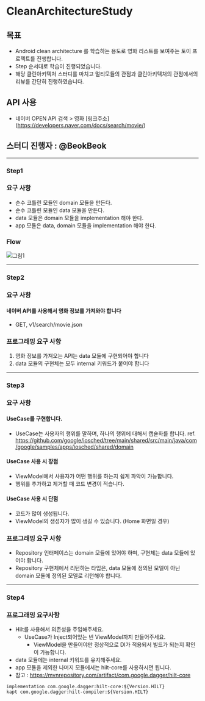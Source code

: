 # CleanArchitectureStudy

## 목표
- Android clean architecture 를 학습하는 용도로 영화 리스트를 보여주는 토이 프로젝트를 진행합니다.
- Step 순서대로 학습이 진행되었습니다.
- 해당 클린아키텍처 스터디를 마치고 멀티모듈의 관점과 클린아키텍처의 관점에서의 리뷰를 간단히 진행하였습니다.

## API 사용
- 네이버 OPEN API 검색 > 영화
  [링크주소]
  (https://developers.naver.com/docs/search/movie/)
  
## 스터디 진행자 : @BeokBeok

---

### Step1
### 요구 사항
- 순수 코틀린 모듈인 domain 모듈을 만든다.
- 순수 코틀린 모듈인 data 모듈을 만든다.
- data 모듈은 domain 모듈을 implementation 해야 한다.
- app 모듈은 data, domain 모듈을 implementation 해야 한다.

### Flow
![그림1](https://user-images.githubusercontent.com/7857824/140293984-b9edde97-e408-4b8f-88bd-f83e12ddd741.png)

---

### Step2
### 요구 사항
#### 네이버 API를 사용해서 영화 정보를 가져와야 합니다
- GET, v1/search/movie.json

### 프로그래밍 요구 사항
1. 영화 정보를 가져오는 API는 data 모듈에 구현되어야 합니다
2. data 모듈의 구현체는 모두 internal 키워드가 붙어야 합니다

---

### Step3
### 요구 사항
#### UseCase를 구현합니다.
- UseCase는 사용자의 행위를 말하며, 하나의 행위에 대해서 캡슐화를 합니다.
ref. https://github.com/google/iosched/tree/main/shared/src/main/java/com/google/samples/apps/iosched/shared/domain

#### UseCase 사용 시 장점
- ViewModel에서 사용자가 어떤 행위를 하는지 쉽게 파악이 가능합니다.
- 행위를 추가하고 제거할 때 코드 변경이 적습니다.

#### UseCase 사용 시 단점
- 코드가 많이 생성됩니다.
- ViewModel의 생성자가 많이 생길 수 있습니다. (Home 화면일 경우)

### 프로그래밍 요구 사항
- Repository 인터페이스는 domain 모듈에 있어야 하며, 구현체는 data 모듈에 있어야 합니다.
- Repository 구현체에서 리턴하는 타입은, data 모듈에 정의된 모델이 아닌 domain 모듈에 정의된 모델로 리턴해야 합니다.

---

### Step4
### 프로그래밍 요구사항
- Hilt를 사용해서 의존성을 주입해주세요.
    - UseCase가 Inject되어있는 빈 ViewModel까지 만들어주세요.
        - ViewModel을 만들어야만 정상적으로 DI가 적용되서 빌드가 되는지 확인이 가능합니다.
- data 모듈에는 internal 키워드를 유지해주세요.
- app 모듈을 제외한 나머지 모듈에서는 hilt-core를 사용하시면 됩니다.
- 참고 : https://mvnrepository.com/artifact/com.google.dagger/hilt-core

```
implementation com.google.dagger:hilt-core:${Version.HILT}
kapt com.google.dagger:hilt-compiler:${Version.HILT}
```
